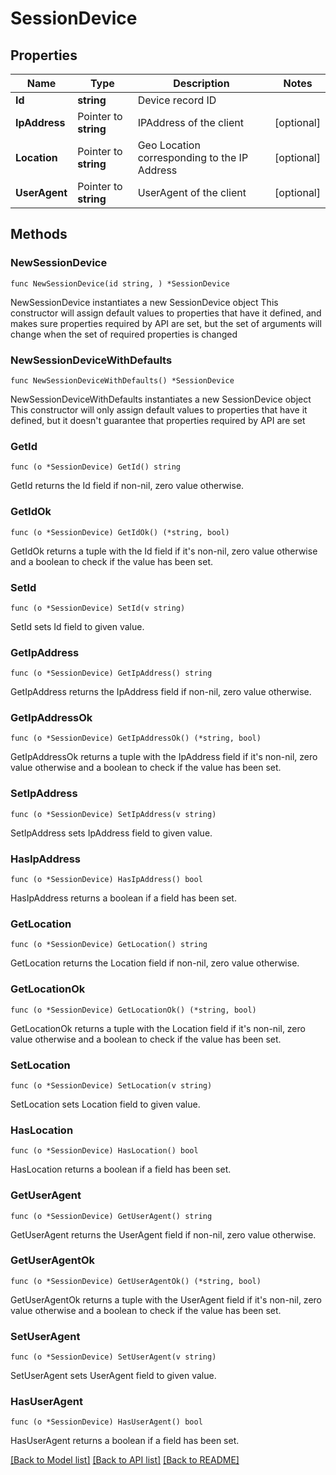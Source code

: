 # SessionDevice

## Properties

Name | Type | Description | Notes
------------ | ------------- | ------------- | -------------
**Id** | **string** | Device record ID | 
**IpAddress** | Pointer to **string** | IPAddress of the client | [optional] 
**Location** | Pointer to **string** | Geo Location corresponding to the IP Address | [optional] 
**UserAgent** | Pointer to **string** | UserAgent of the client | [optional] 

## Methods

### NewSessionDevice

`func NewSessionDevice(id string, ) *SessionDevice`

NewSessionDevice instantiates a new SessionDevice object
This constructor will assign default values to properties that have it defined,
and makes sure properties required by API are set, but the set of arguments
will change when the set of required properties is changed

### NewSessionDeviceWithDefaults

`func NewSessionDeviceWithDefaults() *SessionDevice`

NewSessionDeviceWithDefaults instantiates a new SessionDevice object
This constructor will only assign default values to properties that have it defined,
but it doesn't guarantee that properties required by API are set

### GetId

`func (o *SessionDevice) GetId() string`

GetId returns the Id field if non-nil, zero value otherwise.

### GetIdOk

`func (o *SessionDevice) GetIdOk() (*string, bool)`

GetIdOk returns a tuple with the Id field if it's non-nil, zero value otherwise
and a boolean to check if the value has been set.

### SetId

`func (o *SessionDevice) SetId(v string)`

SetId sets Id field to given value.


### GetIpAddress

`func (o *SessionDevice) GetIpAddress() string`

GetIpAddress returns the IpAddress field if non-nil, zero value otherwise.

### GetIpAddressOk

`func (o *SessionDevice) GetIpAddressOk() (*string, bool)`

GetIpAddressOk returns a tuple with the IpAddress field if it's non-nil, zero value otherwise
and a boolean to check if the value has been set.

### SetIpAddress

`func (o *SessionDevice) SetIpAddress(v string)`

SetIpAddress sets IpAddress field to given value.

### HasIpAddress

`func (o *SessionDevice) HasIpAddress() bool`

HasIpAddress returns a boolean if a field has been set.

### GetLocation

`func (o *SessionDevice) GetLocation() string`

GetLocation returns the Location field if non-nil, zero value otherwise.

### GetLocationOk

`func (o *SessionDevice) GetLocationOk() (*string, bool)`

GetLocationOk returns a tuple with the Location field if it's non-nil, zero value otherwise
and a boolean to check if the value has been set.

### SetLocation

`func (o *SessionDevice) SetLocation(v string)`

SetLocation sets Location field to given value.

### HasLocation

`func (o *SessionDevice) HasLocation() bool`

HasLocation returns a boolean if a field has been set.

### GetUserAgent

`func (o *SessionDevice) GetUserAgent() string`

GetUserAgent returns the UserAgent field if non-nil, zero value otherwise.

### GetUserAgentOk

`func (o *SessionDevice) GetUserAgentOk() (*string, bool)`

GetUserAgentOk returns a tuple with the UserAgent field if it's non-nil, zero value otherwise
and a boolean to check if the value has been set.

### SetUserAgent

`func (o *SessionDevice) SetUserAgent(v string)`

SetUserAgent sets UserAgent field to given value.

### HasUserAgent

`func (o *SessionDevice) HasUserAgent() bool`

HasUserAgent returns a boolean if a field has been set.


[[Back to Model list]](../README.md#documentation-for-models) [[Back to API list]](../README.md#documentation-for-api-endpoints) [[Back to README]](../README.md)


